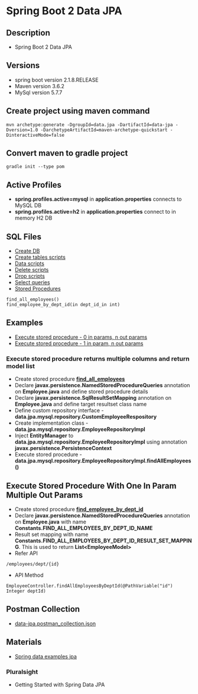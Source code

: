 # Spring Boot 2 Data JPA

## Description
* Spring Boot 2 Data JPA

## Versions
* spring boot version 2.1.8.RELEASE
* Maven version 3.6.2
* MySql version 5.7.7

## Create project using maven command
```
mvn archetype:generate -DgroupId=data.jpa -DartifactId=data-jpa -Dversion=1.0 -DarchetypeArtifactId=maven-archetype-quickstart -DinteractiveMode=false
```

## Convert maven to gradle project
```
gradle init --type pom
```

## Active Profiles
* **spring.profiles.active=mysql** in **application.properties** connects to MySQL DB
* **spring.profiles.active=h2** in **application.properties** connect to in memory H2 DB

## SQL Files
* [Create DB](https://github.com/avinashbabudonthu/sql/blob/master/mysql/create-db-and-user.sql)
* [Create tables scripts](https://github.com/avinashbabudonthu/sql/blob/master/mysql/practice-tables.sql)
* [Data scripts](https://github.com/avinashbabudonthu/sql/blob/master/mysql/insert-queries.sql)
* [Delete scripts](https://github.com/avinashbabudonthu/sql/blob/master/mysql/delete-queries.sql)
* [Drop scripts](https://github.com/avinashbabudonthu/sql/blob/master/mysql/drop-queries.sql)
* [Select queries](https://github.com/avinashbabudonthu/sql/blob/master/mysql/select-queries.sql)
* [Stored Procedures](https://github.com/avinashbabudonthu/sql/blob/master/mysql/stored-procedures.sql)
```
find_all_employees()
find_employee_by_dept_id(in dept_id_in int)
```


## Examples
* [Execute stored procedure - 0 in params, n out params](#execute-stored-procedure-returns-multiple-columns-and-return-model-list)
* [Execute stored procedure - 1 in param, n out params](#execute-stored-procedure-with-one-in-param-multiple-out-params)

### Execute stored procedure returns multiple columns and return model list
* Create stored procedure **[find_all_employees](https://github.com/avinashbabudonthu/sql/blob/master/mysql/stored-procedures.sql)**
* Declare **javax.persistence.NamedStoredProcedureQueries** annotation on **Employee.java** and define stored procedure details
* Declare **javax.persistence.SqlResultSetMapping** annotation on **Employee.java** and define target resultset class name
* Define custom repository interface - **data.jpa.mysql.repository.CustomEmployeeRespository**
* Create implementation class - **data.jpa.mysql.repository.EmployeeRepositoryImpl**
* Inject **EntityManager** to **data.jpa.mysql.repository.EmployeeRepositoryImpl** using annotation **javax.persistence.PersistenceContext**
* Execute stored procedure - **data.jpa.mysql.repository.EmployeeRepositoryImpl.findAllEmployees()**

## Execute Stored Procedure With One In Param Multiple Out Params
* Create stored procedure **[find_employee_by_dept_id](https://github.com/avinashbabudonthu/sql/blob/master/mysql/stored-procedures.sql)**
* Declare **javax.persistence.NamedStoredProcedureQueries** annotation on **Employee.java** with name **Constants.FIND_ALL_EMPLOYEES_BY_DEPT_ID_NAME**
* Result set mapping with name **Constants.FIND_ALL_EMPLOYEES_BY_DEPT_ID_RESULT_SET_MAPPING**. This is used to return **List&lt;EmployeeModel&gt;**
* Refer API
```
/employees/dept/{id}
```
* API Method
```
EmployeeController.findAllEmployeesByDeptId(@PathVariable("id") Integer deptId)
```

## Postman Collection
* [data-jpa.postman_collection.json](postman-collection/data-jpa.postman_collection.json)

## Materials
* [Spring data examples jpa](https://github.com/spring-projects/spring-data-examples/tree/master/jpa/jpa21)
### Pluralsight
* Getting Started with Spring Data JPA